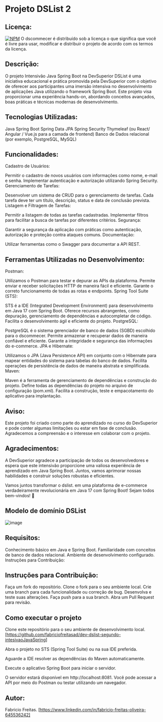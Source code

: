# Projeto DSList 2

## Licença:
[![NPM](https://img.shields.io/npm/l/react)]([https://github.com/neliocursos/exemplo-readme/blob/main/LICENSE](https://github.com/fabriciofreitasad/dscommerce/blob/26047f98a6c459305fae92262289f2de1cf772f9/LICENSE)) 
O dscommecer é distribuído sob a licença
o que significa que você é livre para usar, modificar e distribuir o projeto de acordo com os termos da licença.

## Descrição:
O projeto Intensivão Java Spring Boot na DevSuperior DSList é uma iniciativa educacional e prática promovida pela DevSuperior com o objetivo de oferecer aos participantes uma imersão intensiva no desenvolvimento de aplicações Java utilizando o framework Spring Boot. Este projeto visa proporcionar uma experiência hands-on, abordando conceitos avançados, boas práticas e técnicas modernas de desenvolvimento.

## Tecnologias Utilizadas:
Java
Spring Boot
Spring Data JPA
Spring Security
Thymeleaf (ou React/ Angular / Vue.js para a camada de frontend)
Banco de Dados relacional (por exemplo, PostgreSQL, MySQL)

## Funcionalidades:
Cadastro de Usuários:

Permitir o cadastro de novos usuários com informações como nome, e-mail e senha.
Implementar autenticação e autorização utilizando Spring Security.
Gerenciamento de Tarefas:

Desenvolver um sistema de CRUD para o gerenciamento de tarefas.
Cada tarefa deve ter um título, descrição, status e data de conclusão prevista.
Listagem e Filtragem de Tarefas:

Permitir a listagem de todas as tarefas cadastradas.
Implementar filtros para facilitar a busca de tarefas por diferentes critérios.
Segurança:

Garantir a segurança da aplicação com práticas como autenticação, autorização e proteção contra ataques comuns.
Documentação:

Utilizar ferramentas como o Swagger para documentar a API REST.

## Ferramentas Utilizadas no Desenvolvimento:
Postman:

Utilizamos o Postman para testar e depurar as APIs da plataforma.
Permite enviar e receber solicitações HTTP de maneira fácil e eficiente.
Garante o correto funcionamento de todas as rotas e endpoints.
Spring Tool Suite (STS):

STS é a IDE (Integrated Development Environment) para desenvolvimento em Java 17 com Spring Boot.
Oferece recursos abrangentes, como depuração, gerenciamento de dependências e autocompletar de código.
Facilita o desenvolvimento ágil e eficiente do projeto.
PostgreSQL:

PostgreSQL é o sistema gerenciador de banco de dados (SGBD) escolhido para o dscommecer.
Permite armazenar e recuperar dados de maneira confiável e eficiente.
Garante a integridade e segurança das informações do e-commerce.
JPA e Hibernate:

Utilizamos o JPA (Java Persistence API) em conjunto com o Hibernate para mapear entidades do sistema para tabelas do banco de dados.
Facilita operações de persistência de dados de maneira abstrata e simplificada.
Maven:

Maven é a ferramenta de gerenciamento de dependências e construção do projeto.
Define todas as dependências do projeto no arquivo de configuração (pom.xml).
Facilita a construção, teste e empacotamento do aplicativo para implantação.

## Aviso:
Este projeto foi criado como parte do aprendizado no curso do DevSuperior e pode conter algumas limitações ou estar em fase de conclusão. Agradecemos a compreensão e o interesse em colaborar com o projeto.

## Agradecimentos:
A DevSuperior agradece a participação de todos os desenvolvedores e espera que este intensivão proporcione uma valiosa experiência de aprendizado em Java Spring Boot. Juntos, vamos aprimorar nossas habilidades e construir soluções robustas e eficientes.

Vamos juntos transformar o dslist. em uma plataforma de e-commerce verdadeiramente revolucionária em Java 17 com Spring Boot! Sejam todos bem-vindos! 🚀

## Modelo de domínio DSList

![image](https://github.com/fabriciofreitasad/dev-dslist-segundo-intesivaoJavaSpring/assets/111000422/76aea0a8-becc-4fce-944a-e272c2045216)

## Requisitos:
Conhecimento básico em Java e Spring Boot.
Familiaridade com conceitos de banco de dados relacional.
Ambiente de desenvolvimento configurado.
Instruções para Contribuição:

## Instruções para Contribuição:
Faça um fork do repositório.
Clone o fork para o seu ambiente local.
Crie uma branch para cada funcionalidade ou correção de bug.
Desenvolva e teste suas alterações.
Faça push para a sua branch.
Abra um Pull Request para revisão.

## Como executar o projeto
Clone este repositório para o seu ambiente de desenvolvimento local.
[https://github.com/fabriciofreitasad/dev-dslist-segundo-intesivaoJavaSpring]

Abra o projeto no STS (Spring Tool Suite) ou na sua IDE preferida.

Aguarde a IDE resolver as dependências do Maven automaticamente.

Execute o aplicativo Spring Boot para iniciar o servidor.

O servidor estará disponível em http://localhost:8081. Você pode acessar a API por meio do Postman ou testar utilizando um navegador.

## Autor:
Fabricio Freitas.
[https://www.linkedin.com/in/fabricio-freitas-oliveira-645536242]

